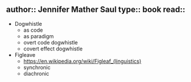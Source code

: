 author:: Jennifer Mather Saul
type:: book
read::
-
- Dogwhistle
	- as code
	- as paradigm
	- overt code dogwhistle
	- covert effect dogwhistle
- Figleave
	- https://en.wikipedia.org/wiki/Figleaf_(linguistics)
	- synchronic
	- diachronic